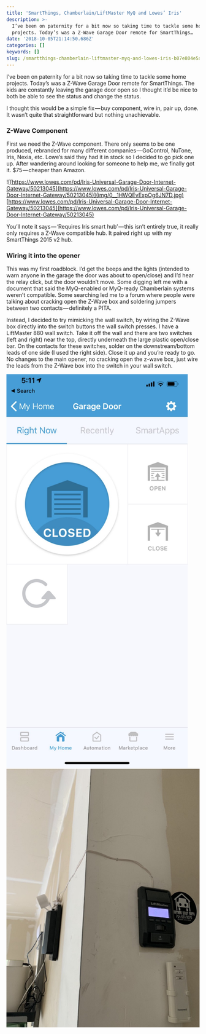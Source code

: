 ```yaml
---
title: 'SmartThings, Chamberlain/LiftMaster MyQ and Lowes’ Iris'
description: >-
  I’ve been on paternity for a bit now so taking time to tackle some home
  projects. Today’s was a Z-Wave Garage Door remote for SmartThings…
date: '2018-10-05T21:14:50.686Z'
categories: []
keywords: []
slug: /smartthings-chamberlain-liftmaster-myq-and-lowes-iris-b07e804e5a
---
```


I’ve been on paternity for a bit now so taking time to tackle some home projects. Today’s was a Z-Wave Garage Door remote for SmartThings. The kids are constantly leaving the garage door open so I thought it’d be nice to both be able to see the status and change the status.

I thought this would be a simple fix — buy component, wire in, pair up, done. It wasn’t quite that straightforward but nothing unachievable.

### Z-Wave Component

First we need the Z-Wave component. There only seems to be one produced, rebranded for many different companies — GoControl, NuTone, Iris, Nexia, etc. Lowe’s said they had it in stock so I decided to go pick one up. After wandering around looking for someone to help me, we finally got it. $75 — cheaper than Amazon.

![[https://www.lowes.com/pd/Iris-Universal-Garage-Door-Internet-Gateway/50213045](https://www.lowes.com/pd/Iris-Universal-Garage-Door-Internet-Gateway/50213045)](img/0__1HWQEvExpOg6JN7D.jpg)
[https://www.lowes.com/pd/Iris-Universal-Garage-Door-Internet-Gateway/50213045](https://www.lowes.com/pd/Iris-Universal-Garage-Door-Internet-Gateway/50213045)

You’ll note it says — ‘Requires Iris smart hub’ — this isn’t entirely true, it really only requires a Z-Wave compatible hub. It paired right up with my SmartThings 2015 v2 hub.

### Wiring it into the opener

This was my first roadblock. I’d get the beeps and the lights (intended to warn anyone in the garage the door was about to open/close) and I’d hear the relay click, but the door wouldn’t move. Some digging left me with a document that said the MyQ-enabled or MyQ-ready Chamberlain systems weren’t compatible. Some searching led me to a forum where people were talking about cracking open the Z-Wave box and soldering jumpers between two contacts — definitely a PITA.

Instead, I decided to try mimicking the wall switch, by wiring the Z-Wave box directly into the switch buttons the wall switch presses. I have a LiftMaster 880 wall switch. Take it off the wall and there are two switches (left and right) near the top, directly underneath the large plastic open/close bar. On the contacts for these switches, solder on the downstream/bottom leads of one side (I used the right side). Close it up and you’re ready to go. No changes to the main opener, no cracking open the z-wave box, just wire the leads from the Z-Wave box into the switch in your wall switch.

![](img/1__sgBus4jaMHhUFZnsiAJv5Q__2x.jpeg)
![](img/1__kdvUwQEl7Gs4VHHAAy2THg__2x.jpeg)